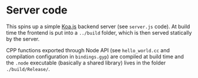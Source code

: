 # Server code

This spins up a simple [Koa.js](https://koajs.com/) backend server (see `server.js` code). At build time the frontend is put
into a `../build` folder, which is then served statically by the server.

CPP functions exported through Node API (see `hello_world.cc` and compilation configuration in `bindings.gyp`)
are compiled at build time and the `.node` executable (basically a shared library) lives in the folder `./build/Release/`.
